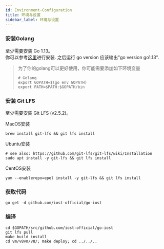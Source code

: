 ```yaml
---
id: Environment-Configuration
title: 环境与设置
sidebar_label: 环境与设置
---
```


### 安装Golang
至少需要安装 Go 1.13。   
你可以参考[这里](https://golang.org/doc/install)进行安装. 之后运行
go version
应该输出"go version go1.13".

> 为了你的golang可以更好使用，你可能需要添加如下环境变量
> ```
> # Golang
> export GOPATH=$(go env GOPATH)
> export PATH=$PATH:$GOPATH/bin
> ```

### 安装 Git LFS
至少需要安装 Git LFS (v2.5.2)。

MacOS安装
```
brew install git-lfs && git lfs install
```

Ubuntu安装
```
# see also: https://github.com/git-lfs/git-lfs/wiki/Installation
sudo apt install -y git-lfs && git lfs install
```

CentOS安装
```
yum --enablerepo=epel install -y git-lfs && git lfs install
```

### 获取代码

```
go get -d github.com/iost-official/go-iost
```

### 编译
```
cd $GOPATH/src/github.com/iost-official/go-iost
git lfs pull
make build install
cd vm/v8vm/v8/; make deploy; cd ../../..
```
